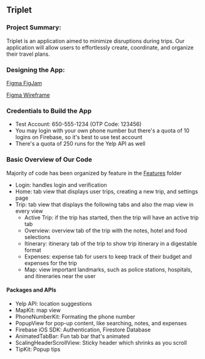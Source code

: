 ## Triplet

### **Project Summary:**

Triplet is an application aimed to minimize disruptions during trips. Our application will allow users to effortlessly create, coordinate, and organize their travel plans.

### **Designing the App:**

[Figma FigJam](https://www.figma.com/file/YD1pgMpGIpVLccyFjbvJRt/Triplet-Flow-Chart?type=whiteboard&node-id=0%3A1&t=WyW6GuQih4Op8yX0-1)

[Figma Wireframe](https://www.figma.com/file/8epjXgVJ385PMJiG4TgJOY/Triplet-Design?type=design&node-id=245%3A6380&mode=design&t=C2eqYvmU2h2ePDjS-1)

### **Credentials to Build the App**
- Test Account: 650-555-1234 (OTP Code: 123456)
- You may login with your own phone number but there's a quota of 10 logins on Firebase, so it's best to use test account
- There's a quota of 250 runs for the Yelp API as well

### **Basic Overview of Our Code**

Majority of code has been organized by feature in the [Features](https://github.com/calchenny/triplet/tree/main/Triplet/Features) folder
- Login: handles login and verification
- Home: tab view that displays user trips, creating a new trip, and settings page
- Trip: tab view that displays the following tabs and also the map view in every view
    - Active Trip: if the trip has started, then the trip will have an active trip tab
    - Overview: overview tab of the trip with the notes, hotel and food selections
    - Itinerary: itinerary tab of the trip to show trip itinerary in a digestable format
    - Expenses: expense tab for users to keep track of their budget and expenses for the trip
    - Map: view important landmarks, such as police stations, hospitals, and itineraries near the user

#### Packages and APIs
- Yelp API: location suggestions
- MapKit: map view
- PhoneNumberKit: Formating the phone number
- PopupView for pop-up content, like searching, notes, and expenses
- Firebase iOS SDK: Authentication, Firestore Database
- AnimatedTabBar: Fun tab bar that's animated
- ScalingHeaderScrollView: Sticky header which shrinks as you scroll
- TipKit: Popup tips

